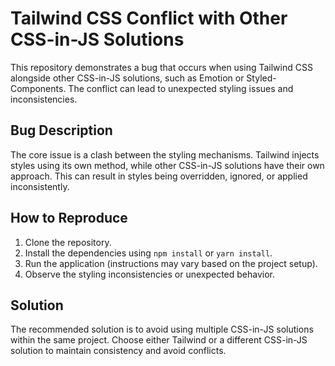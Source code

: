# Tailwind CSS Conflict with Other CSS-in-JS Solutions
This repository demonstrates a bug that occurs when using Tailwind CSS alongside other CSS-in-JS solutions, such as Emotion or Styled-Components.  The conflict can lead to unexpected styling issues and inconsistencies.

## Bug Description
The core issue is a clash between the styling mechanisms. Tailwind injects styles using its own method, while other CSS-in-JS solutions have their own approach. This can result in styles being overridden, ignored, or applied inconsistently.

## How to Reproduce
1. Clone the repository.
2. Install the dependencies using `npm install` or `yarn install`.
3. Run the application (instructions may vary based on the project setup).
4. Observe the styling inconsistencies or unexpected behavior.

## Solution
The recommended solution is to avoid using multiple CSS-in-JS solutions within the same project. Choose either Tailwind or a different CSS-in-JS solution to maintain consistency and avoid conflicts.